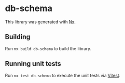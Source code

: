 # db-schema

This library was generated with [Nx](https://nx.dev).

## Building

Run `nx build db-schema` to build the library.

## Running unit tests

Run `nx test db-schema` to execute the unit tests via [Vitest](https://vitest.dev/).
